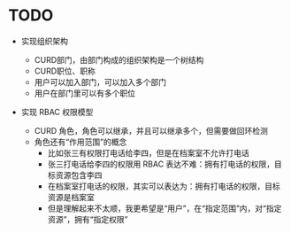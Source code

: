 # TODO
- 实现组织架构
  - CURD部门，由部门构成的组织架构是一个树结构
  - CURD职位、职称
  - 用户可以加入部门，可以加入多个部门
  - 用户在部门里可以有多个职位

- 实现 RBAC 权限模型
  - CURD 角色，角色可以继承，并且可以继承多个，但需要做回环检测
  - 角色还有“作用范围”的概念
    - 比如张三有权限打电话给李四，但是在档案室不允许打电话
    - 张三打电话给李四的权限用 RBAC 表达不难：拥有打电话的权限，目标资源包含李四
    - 在档案室打电话的权限，其实可以表达为：拥有打电话的权限，目标资源是档案室
    - 但是理解起来不太顺，我更希望是“用户”，在“指定范围”内，对“指定资源”，拥有“指定权限”